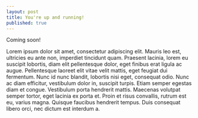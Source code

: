 ```yaml
---
layout: post
title: You're up and running!
published: true
---
```


Coming soon!

Lorem ipsum dolor sit amet, consectetur adipiscing elit. Mauris leo est, ultricies eu ante non, imperdiet tincidunt quam. Praesent lacinia, lorem eu suscipit lobortis, diam elit pellentesque dolor, eget finibus erat ligula ac augue. Pellentesque laoreet elit vitae velit mattis, eget feugiat dui fermentum. Nunc id nunc blandit, lobortis nisi eget, consequat odio. Nunc ac diam efficitur, vestibulum dolor in, suscipit turpis. Etiam semper egestas diam et congue. Vestibulum porta hendrerit mattis. Maecenas volutpat semper tortor, eget lacinia ex porta et. Proin et risus convallis, rutrum est eu, varius magna. Quisque faucibus hendrerit tempus. Duis consequat libero orci, nec dictum est interdum a.